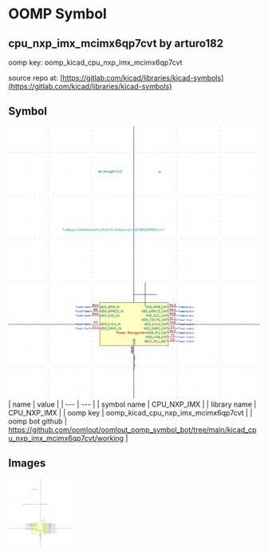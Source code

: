 # OOMP Symbol  
## cpu_nxp_imx_mcimx6qp7cvt  by arturo182  
  
oomp key: oomp_kicad_cpu_nxp_imx_mcimx6qp7cvt  
  
source repo at: [https://gitlab.com/kicad/libraries/kicad-symbols](https://gitlab.com/kicad/libraries/kicad-symbols)  
## Symbol  
  
[![working.png](working_600.png)](working.png)  
| name | value | 
| --- | --- | 
| symbol name | CPU_NXP_IMX | 
| library name | CPU_NXP_IMX | 
| oomp key | oomp_kicad_cpu_nxp_imx_mcimx6qp7cvt | 
| oomp bot github | https://github.com/oomlout/oomlout_oomp_symbol_bot/tree/main/kicad_cpu_nxp_imx_mcimx6qp7cvt/working | 
## Images  
  
[![working.png](working_140.png)](working.png)  
